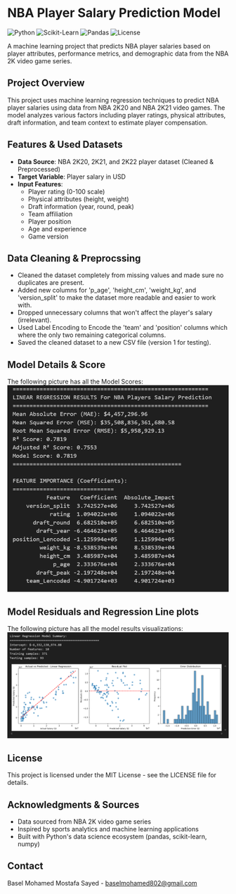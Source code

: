 # NBA Player Salary Prediction Model

![Python](https://img.shields.io/badge/Python-3.7%2B-blue)
![Scikit-Learn](https://img.shields.io/badge/Scikit--Learn-1.0%2B-orange)
![Pandas](https://img.shields.io/badge/Pandas-1.3%2B-brightgreen)
![License](https://img.shields.io/badge/License-MIT-green)

A machine learning project that predicts NBA player salaries based on player attributes, performance metrics, and demographic data from the NBA 2K video game series.

## Project Overview

This project uses machine learning regression techniques to predict NBA player salaries using data from NBA 2K20 and NBA 2K21 video games. The model analyzes various factors including player ratings, physical attributes, draft information, and team context to estimate player compensation.

## Features & Used Datasets

- **Data Source**: NBA 2K20, 2K21, and 2K22 player dataset (Cleaned & Preprocessed)
- **Target Variable**: Player salary in USD
- **Input Features**:
  - Player rating (0-100 scale)
  - Physical attributes (height, weight)
  - Draft information (year, round, peak)
  - Team affiliation
  - Player position
  - Age and experience
  - Game version
 
## Data Cleaning & Preprocssing

- Cleaned the dataset completely from missing values and made sure no duplicates are present.
- Added new columns for 'p_age', 'height_cm', 'weight_kg', and 'version_split' to make the dataset more readable and easier to work with.
- Dropped unnecessary columns that won't affect the player's salary (irrelevant).
- Used Label Encoding to Encode the 'team' and 'position' columns which where the only two remaining categorical columns.
- Saved the cleaned dataset to a new CSV file (version 1 for testing).

## Model Details & Score
The following picture has all the Model Scores:
![Model Results](https://github.com/RattleBrattle/NBA-Game-Machine-learning-Regression-Model/blob/main/Images/Model%20Error%20and%20Score%20Evaluation.png?raw=true)

## Model Residuals and Regression Line plots
The following picture has all the model results visualizations:
![Model Visualizations](https://github.com/RattleBrattle/NBA-Game-Machine-learning-Regression-Model/blob/main/Images/Linear%20Regression%20Model%20Visualization.png?raw=true)

## License
This project is licensed under the MIT License - see the LICENSE file for details.

## Acknowledgments & Sources
- Data sourced from NBA 2K video game series
- Inspired by sports analytics and machine learning applications
- Built with Python's data science ecosystem (pandas, scikit-learn, numpy)

## Contact
Basel Mohamed Mostafa Sayed - baselmohamed802@gmail.com
